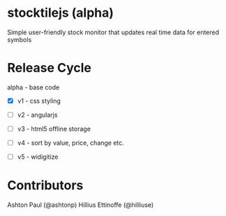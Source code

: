 stocktilejs (alpha)
===================
Simple user-friendly stock monitor that updates real time data for entered symbols


Release Cycle
=============
alpha - base code
- [x] v1 - css styling
- [ ] v2 - angularjs
- [ ] v3 - html5 offline storage
- [ ] v4 - sort by value, price, change etc.
- [ ] v5 - widigitize


Contributors
============
Ashton Paul (@ashtonp)
Hillius Ettinoffe (@hilliuse)